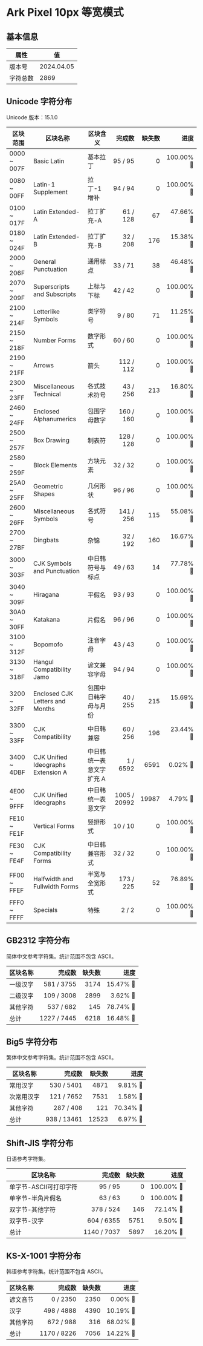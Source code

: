 # Ark Pixel 10px 等宽模式

## 基本信息

| 属性 | 值 |
|---|---|
| 版本号 | 2024.04.05 |
| 字符总数 | 2869 |

## Unicode 字符分布

Unicode 版本：15.1.0

| 区块范围 | 区块名称 | 区块含义 | 完成数 | 缺失数 | 进度 |
|---|---|---|---:|---:|---:|
| 0000 ~ 007F | Basic Latin | 基本拉丁 | 95 / 95 | 0 | 100.00% 🚩 |
| 0080 ~ 00FF | Latin-1 Supplement | 拉丁-1 增补 | 94 / 94 | 0 | 100.00% 🚩 |
| 0100 ~ 017F | Latin Extended-A | 拉丁扩充-A | 61 / 128 | 67 | 47.66% 🚧 |
| 0180 ~ 024F | Latin Extended-B | 拉丁扩充-B | 32 / 208 | 176 | 15.38% 🚧 |
| 2000 ~ 206F | General Punctuation | 通用标点 | 33 / 71 | 38 | 46.48% 🚧 |
| 2070 ~ 209F | Superscripts and Subscripts | 上标与下标 | 42 / 42 | 0 | 100.00% 🚩 |
| 2100 ~ 214F | Letterlike Symbols | 类字符号 | 9 / 80 | 71 | 11.25% 🚧 |
| 2150 ~ 218F | Number Forms | 数字形式 | 60 / 60 | 0 | 100.00% 🚩 |
| 2190 ~ 21FF | Arrows | 箭头 | 112 / 112 | 0 | 100.00% 🚩 |
| 2300 ~ 23FF | Miscellaneous Technical | 各式技术符号 | 43 / 256 | 213 | 16.80% 🚧 |
| 2460 ~ 24FF | Enclosed Alphanumerics | 包围字母数字 | 160 / 160 | 0 | 100.00% 🚩 |
| 2500 ~ 257F | Box Drawing | 制表符 | 128 / 128 | 0 | 100.00% 🚩 |
| 2580 ~ 259F | Block Elements | 方块元素 | 32 / 32 | 0 | 100.00% 🚩 |
| 25A0 ~ 25FF | Geometric Shapes | 几何形状 | 96 / 96 | 0 | 100.00% 🚩 |
| 2600 ~ 26FF | Miscellaneous Symbols | 各式符号 | 141 / 256 | 115 | 55.08% 🚧 |
| 2700 ~ 27BF | Dingbats | 杂锦 | 32 / 192 | 160 | 16.67% 🚧 |
| 3000 ~ 303F | CJK Symbols and Punctuation | 中日韩符号与标点 | 49 / 63 | 14 | 77.78% 🚧 |
| 3040 ~ 309F | Hiragana | 平假名 | 93 / 93 | 0 | 100.00% 🚩 |
| 30A0 ~ 30FF | Katakana | 片假名 | 96 / 96 | 0 | 100.00% 🚩 |
| 3100 ~ 312F | Bopomofo | 注音字母 | 43 / 43 | 0 | 100.00% 🚩 |
| 3130 ~ 318F | Hangul Compatibility Jamo | 谚文兼容字母 | 94 / 94 | 0 | 100.00% 🚩 |
| 3200 ~ 32FF | Enclosed CJK Letters and Months | 包围中日韩字母与月份 | 40 / 255 | 215 | 15.69% 🚧 |
| 3300 ~ 33FF | CJK Compatibility | 中日韩兼容 | 60 / 256 | 196 | 23.44% 🚧 |
| 3400 ~ 4DBF | CJK Unified Ideographs Extension A | 中日韩统一表意文字扩充 A | 1 / 6592 | 6591 | 0.02% 🚧 |
| 4E00 ~ 9FFF | CJK Unified Ideographs | 中日韩统一表意文字 | 1005 / 20992 | 19987 | 4.79% 🚧 |
| FE10 ~ FE1F | Vertical Forms | 竖排形式 | 10 / 10 | 0 | 100.00% 🚩 |
| FE30 ~ FE4F | CJK Compatibility Forms | 中日韩兼容形式 | 32 / 32 | 0 | 100.00% 🚩 |
| FF00 ~ FFEF | Halfwidth and Fullwidth Forms | 半宽与全宽形式 | 173 / 225 | 52 | 76.89% 🚧 |
| FFF0 ~ FFFF | Specials | 特殊 | 2 / 2 | 0 | 100.00% 🚩 |

## GB2312 字符分布

简体中文参考字符集。统计范围不包含 ASCII。

| 区块名称 | 完成数 | 缺失数 | 进度 |
|---|---:|---:|---:|
| 一级汉字 | 581 / 3755 | 3174 | 15.47% 🚧 |
| 二级汉字 | 109 / 3008 | 2899 | 3.62% 🚧 |
| 其他字符 | 537 / 682 | 145 | 78.74% 🚧 |
| 总计 | 1227 / 7445 | 6218 | 16.48% 🚧 |

## Big5 字符分布

繁体中文参考字符集。统计范围不包含 ASCII。

| 区块名称 | 完成数 | 缺失数 | 进度 |
|---|---:|---:|---:|
| 常用汉字 | 530 / 5401 | 4871 | 9.81% 🚧 |
| 次常用汉字 | 121 / 7652 | 7531 | 1.58% 🚧 |
| 其他字符 | 287 / 408 | 121 | 70.34% 🚧 |
| 总计 | 938 / 13461 | 12523 | 6.97% 🚧 |

## Shift-JIS 字符分布

日语参考字符集。

| 区块名称 | 完成数 | 缺失数 | 进度 |
|---|---:|---:|---:|
| 单字节-ASCII可打印字符 | 95 / 95 | 0 | 100.00% 🚩 |
| 单字节-半角片假名 | 63 / 63 | 0 | 100.00% 🚩 |
| 双字节-其他字符 | 378 / 524 | 146 | 72.14% 🚧 |
| 双字节-汉字 | 604 / 6355 | 5751 | 9.50% 🚧 |
| 总计 | 1140 / 7037 | 5897 | 16.20% 🚧 |

## KS-X-1001 字符分布

韩语参考字符集。统计范围不包含 ASCII。

| 区块名称 | 完成数 | 缺失数 | 进度 |
|---|---:|---:|---:|
| 谚文音节 | 0 / 2350 | 2350 | 0.00% 🚧 |
| 汉字 | 498 / 4888 | 4390 | 10.19% 🚧 |
| 其他字符 | 672 / 988 | 316 | 68.02% 🚧 |
| 总计 | 1170 / 8226 | 7056 | 14.22% 🚧 |
